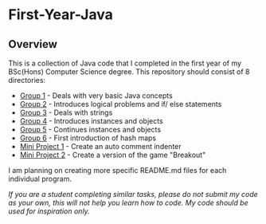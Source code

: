 # First-Year-Java
## Overview

This is a collection of Java code that I completed in the first year of my BSc(Hons) Computer Science degree. This repository should consist of 8 directories:
- [Group 1](https://github.com/Ammonation/First-Year-Java/tree/master/Group1) - Deals with very basic Java concepts
- [Group 2](https://github.com/Ammonation/First-Year-Java/tree/master/Group2) - Introduces logical problems and if/ else statements
- [Group 3](https://github.com/Ammonation/First-Year-Java/tree/master/Group3) - Deals with strings
- [Group 4](https://github.com/Ammonation/First-Year-Java/tree/master/Group4) - Introduces instances and objects
- [Group 5](https://github.com/Ammonation/First-Year-Java/tree/master/Group5) - Continues instances and objects
- [Group 6](https://github.com/Ammonation/First-Year-Java/tree/master/Group6) - First introduction of hash maps
- [Mini Project 1](https://github.com/Ammonation/First-Year-Java/tree/master/MiniProject1) - Create an auto comment indenter
- [Mini Project 2](https://github.com/Ammonation/First-Year-Java/tree/master/MMiniProject2) - Create a version of the game "Breakout"

I am planning on creating more specific README.md files for each individual program.

*If you are a student completing similar tasks, please do not submit my code as your own, this will not help you learn how to code. My code should be used for inspiration only.*
